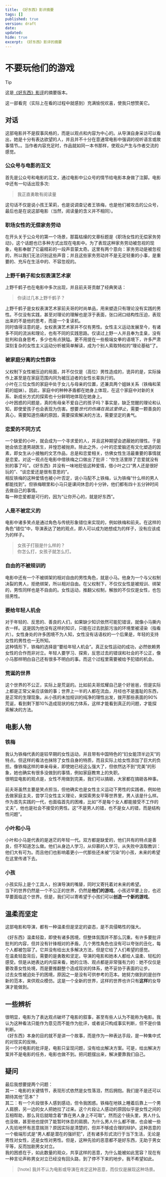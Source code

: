 ```yaml
---
title: 《好东西》影评摘要
tags: []
published: true
version: draft
date:
updated:
hide: true
excerpt: 《好东西》影评的摘要
---
```


# 不要玩他们的游戏
> [!tip] 
> 这是[《好东西》影评](/hexo/essays/herstory)的摘要版本。

这一部看完（实际上在看的过程中就感到）充满愉悦欢喜，使我只想赞美它。
## 对话
这部电影并不是叙事风格的，而是以观点和内容为中心的。从导演自身采访可以看出，她是十分有表达欲望的人，并且并不十分在意通常电影中强调的视听语言或故事情节。。当作者内容充足时，作品就如同一本书那样，使观众产生与作者交流的感觉。
### 公众号与电影的互文
首先是公众号和电影的互文，通过电影中公众号的情节给电影本身做了注脚。电影中还有一句话出现多次:
> 我正直勇敢有阅读量

这句话不仅是说小孩王茉莉，也是说调查记者王铁梅，也是他们被攻击的公众号，最后也是在说这部电影（当然，阅读量的含义并不相同）。

### 职场女性的无偿家务劳动

在开头关于公众号的第一个场景，那篇枯燥的文章标题是《职场女性的无偿家务劳动》，这个话题也已多种方式出现在电影中。为了表现这种家务劳动被忽视的现象，电影奉献了它最精彩的一段声音蒙太奇。这里有两个意向：家务劳动是被忽视的，所以我们无法识别这些声音；并且这些家务劳动并不是无足轻重的小事，是重要的、充斥在生活中的、不容忽视的。

### 上野千鹤子和女权表演艺术家
上野千鹤子也在电影中多次出现，并且前夫哥贡献了经典笑话：
> 你读过几本上野千鹤子？

上野千鹤子是女权表演艺术家前夫哥的时尚单品，用来塑造只有理论没有实践的男性。不仅没有实践，甚至对理论的理解也是浮于表面，张口闭口结构性压迫，表现出来的不是他的思考，而是一个复读机。  
同时值得注意的是，女权表演艺术家并不仅有男性。女性主义运动发展至今，有诸多不同的流派和理论，也有不同的实践思路。仅读过上野一人并且奉为圭臬，没有批判和自身思考，多少也有点狭隘。更不用提在一些极端女拳的语境下，许多严肃深刻复杂的女性主义运动分析被简单解读，成为个别人索取特权的“理论基础”了。

### 被家庭分离的女性群体
父权制下女性被压迫的局面，并不仅仅是（高位）男性造成的，诡异的是，实际操作上甚至是在家庭范围内同为被压迫者的女性长辈执行的。  
小叶在三位女性的家庭中处于女儿与母亲的位置，还兼具两个姐妹关系（铁梅和茉莉的姐妹）。因此，家庭中的种种矛盾都在她身上体现，在这个家庭中对新的关系、新成长方式的探索也十分鲜明地体现在她身上。  
小叶困惑的问题是，真的有母亲不爱自己的孩子吗？事实是，缺乏觉醒的理论和认知，即使爱孩子也会表现为伤害。想要*世代的伤痛在我这里停止*，需要一颗善良的真心，需要知道伤痛的原因，需要探索解决的方法，需要坚定的勇气。
### 恋爱的不同方式
一个缺爱的小叶，就会成为一个寻求爱的人，并且这种期望会遮蔽她的理性。于是她会依恋渣男胡医生，并惶恐被抛弃。除此之外，小叶的恋爱脑还有文化塑造的因素，即女生从小接触的文艺作品，总是和恋爱相关，仿佛女性生活最重要的事情就是恋爱。对这一观点在电影中借铁梅之口做出了批评：“你生活里除了恋爱就没有别的事了吗”。《好东西》并没有一味地贬低这种爱情，借小叶之口“男人还是很好玩的”、“谈恋爱还是很有意思的”。  
相反铁梅的这种爱情也被小叶否定，说小马配不上铁梅，认为铁梅“什么样的男人都能找到”。但铁梅眼里和小马只是课间休息的十分钟，他们都有四十五分钟时间去做自己的事情。  
每一种恋爱都是可行的，因为“让你开心的，就是好东西”。
### 人是不被定义的
电影中诸多笑点是通过角色与传统形象错位来实现的，例如铁梅和前夫。在这样的角色“错位”中，导演表达了她的观点，即人可以成为她想成为的样子，没有应该成为的样子。

> 女孩子打鼓是什么样的？  
> 你怎么打，女孩子就怎么打。

### 自由的不被规训的
电影中还有一个不被绑架的相对自由的男性角色，就是小马。他身为一个与父权制决裂的男人，拒绝绑架，所以相对自由。在父权制下，不仅仅女性是被规训、绑架的，男性同样也是不自由的。女性运动，推翻父权制，解放的不仅仅是女性，也包括男性。  

### 要给年轻人机会

对于年轻的、反思的、善良的人们，如果缺少知识依然可能犯错误，就像小马撕内衣一样。这是因为他没有这样的知识，只能在过去肮脏污浊的环境里被浸染（指看片）。女性身处的许多困境不为人知，女性没有话语权的一个后果是，年轻的支持女性的男性也一无所知。  
这种情形下，铁梅的选择是“要给年轻人机会”。真正女性运动的成功，必然依赖男女性的合作而非对立。年轻人要学习、探索，反思过去的错误和社会的不公正，像小马那样明白自己还有很多不明白的事。而这个过程里需要被给予犯错的机会。

### 荒诞的世界

这个世界的不公正，实际上是荒诞的。比如前夫哥炫耀自己是个好爸爸，但是实际上都是正常父亲应该做的事；世界上一半的人都在流血，月经也不是羞耻的东西，是正常的生理现象。从小孩的未加规训的纯净的理性出发，拨开那些表面的90%荒诞，看到剩下那10%造成现状的权力体系，这样才能看到真正的问题，才能探索解决的方法。  
## 电影人物
### 铁梅

我认为铁梅代表的是较早期的女性运动，并且带有中国特色的“妇女能顶半边天”的特点。但这样的看法也抹除了女性自身的特质，而且实际上给女性添加了巨大的负担。像铁梅这样的单亲母亲，即使她已经这么强大了，但依然达不到“完美”的形象，她也确实有很多没做到的事情，例如家庭教育上的失职。  
很明显电影的观点是，女性不用做到完美，我们可以搞砸，大家都在搞砸各种事。

前夫哥虽然主要是笑点担当，但他确实也是女性主义运动下男性的实践者。例如他去做家庭主夫，尝学习女性主义理论，来探索男女平等世界里，男人该是什么样。作为首先实践的一代，也面临首先的困难，比如“不是每个女人都能接受不工作的丈夫”，他也是社会不接受的男性。这“不是男人的错，也不是女人的错，而是结构性问题”。

### 小叶和小马

小叶和小马是代表的是迷茫的年轻一代。双方都是缺爱的，他们共有的特点是善良，但不知道怎么做。他们从身边人学习，从仰慕的人学习，从失败中汲取教训：他们大有可为。而且他们也影响着更小一代那些还未被“污染”的小孩，未来的希望在这里传递下去。
### 小孩

小孩实际上是个工具人，扮演导演的嘴替，同时又寄托着对未来的希望。  
当下的世界仍然是一个不公正的世界，仍然是**他们的游戏**。小孩迟早要上台，也迟早要面临这个世界。但是，我们可以寄希望于小孩们可以**创造一个新的游戏**。
## 温柔而坚定

这部电影和导演，都有一种温柔但是坚定的姿态，是不具侵略性的强大。

《好东西》温柔轻盈，即使有诸多困境，但整体氛围并不那么沉重。有许多要批评批判的内容，但并没有针锋相对的矛盾，几个男性角色也没有可以夸张的丑化，每个人都被包容了。它并没有给出太多解决方法，但是它给了人们希望的感觉。  
在温柔轻盈背后，需要的是勇敢和坚定。导演的电影和她本人都给人温柔、轻松的感受。但是从她表达的内容来看，她的立场、观点都是非常强有力的：她不仅仅是要改善女性处境，而是要推翻整个造成现状的体系，绝不妥协于表面的让步。  
过去女性被迫处于的困境，原因之一是没有可供参考的范本。她努力做到的是创作新的范本，来供观众模仿。这是一个全新的世界，这样的世界也许只有**这样**的女导演才能做到。

## 一些辨析
很明显，电影为了表达观点破坏了电影的叙事，甚至有些人认为不能称为电影。我认为这种看法只能作为意见而不能作为批评，或者说只构成事实判断，但不是价值判断。  
《好东西》本身的目的就不是讲一个故事，而是作为一种表达手段，是一种集中式的对现实的反映。  
另一个对电影的批评是，电影只呈现问题，没有给出解决方案。可是，给出解决方案并不是电影的任务，电影也做不到。把问题摆出来，解决要靠我们自己。
## 疑问
最后我想要提两个问题：  
其一：电影的关键情节，表现形式依然是女性落泪，然后拥抱。我们是不是还可以期待其他“范本”？  
其二：有一个片段很多人感到感动，但令我困惑。铁梅在地铁上睡着后靠上一个男人肩膀，另一边的女人把她拉了过来。这个片段让人感动的原因似乎是女性之间的互相帮助，那么背后就暗含着“靠在男人身上不可取”。然而这个镜头里，男人什么也没做，甚至他也提供了能暂时休息的肩膀。为什么男人什么都不做，也会被一些人先验地怀有恶意揣测？原因实际是清楚的，但并不够成合理的辩护。这种恶意的一个极端形式是“男人都是潜在的强奸犯”，还有诸多形式流行于当下生活，无论是男性对女性，还是女性对男性。但是，这种先验的恶意都不是好东西，无助于男女平等，反而加剧男女对立。  
   我的困惑在于，如此数量的观众，共享这样的恶意，为什么能被如此宽容？现在有一种言论声称男女对立已经没有回头路，到了停不下来的地步。我不希望如此。
> [!note] 我并不认为电影或导演在肯定这种恶意，而仅仅是展现这种场景。
